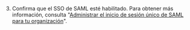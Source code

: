 3. Confirma que el SSO de SAML esté habilitado. Para obtener más información, consulta "[Administrar el inicio de sesión único de SAML para tu organización](/articles/managing-saml-single-sign-on-for-your-organization)".
